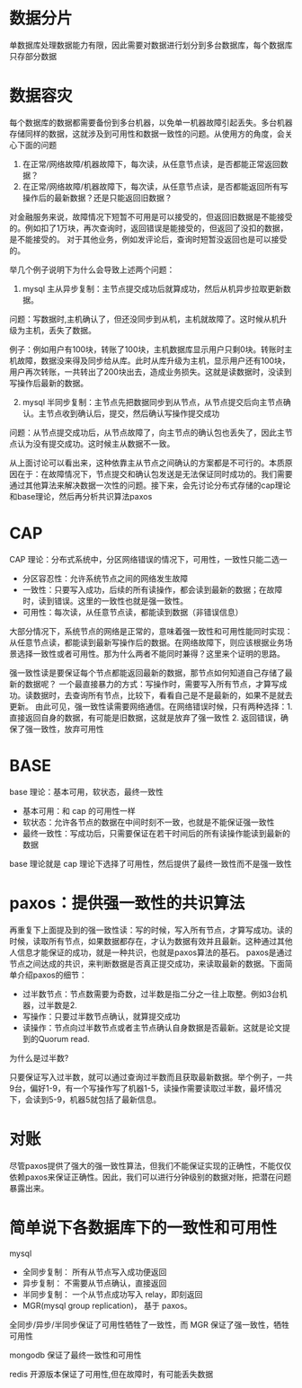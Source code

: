# 数据分片
单数据库处理数据能力有限，因此需要对数据进行划分到多台数据库，每个数据库只存部分数据

# 数据容灾
每个数据库的数据都需要备份到多台机器，以免单一机器故障引起丢失。多台机器存储同样的数据，这就涉及到可用性和数据一致性的问题。从使用方的角度，会关心下面的问题 
1. 在正常/网络故障/机器故障下，每次读，从任意节点读，是否都能正常返回数据？
2. 在正常/网络故障/机器故障下，每次读，从任意节点读，是否都能返回所有写操作后的最新数据？还是只能返回旧数据？

对金融服务来说，故障情况下短暂不可用是可以接受的，但返回旧数据是不能接受的。例如扣了1万块，再次查询时，返回错误是能接受的，但返回了没扣的数据，是不能接受的。 对于其他业务，例如发评论后，查询时短暂没返回也是可以接受的。

举几个例子说明下为什么会导致上述两个问题：
1. mysql 主从异步复制：主节点提交成功后就算成功，然后从机异步拉取更新数据。

问题：写数据时,主机确认了，但还没同步到从机，主机就故障了。这时候从机升级为主机，丢失了数据。 

例子：例如用户有100块，转账了100块，主机数据库显示用户只剩0块。转账时主机故障，数据没来得及同步给从库。此时从库升级为主机，显示用户还有100块，用户再次转账，一共转出了200块出去，造成业务损失。这就是读数据时，没读到写操作后最新的数据。

2. mysql 半同步复制：主节点先把数据同步到从节点，从节点提交后向主节点确认。主节点收到确认后，提交，然后确认写操作提交成功

问题：从节点提交成功后，从节点故障了，向主节点的确认包也丢失了，因此主节点认为没有提交成功。这时候主从数据不一致。

从上面讨论可以看出来，这种依靠主从节点之间确认的方案都是不可行的。本质原因在于：在故障情况下，节点提交和确认包发送是无法保证同时成功的。我们需要通过其他算法来解决数据一次性的问题。接下来，会先讨论分布式存储的cap理论和base理论，然后再分析共识算法paxos



# CAP

CAP 理论：分布式系统中，分区网络错误的情况下，可用性，一致性只能二选一

- 分区容忍性：允许系统节点之间的网络发生故障
- 一致性：只要写入成功，后续的所有读操作，都会读到最新的数据；在故障时，读到错误。这里的一致性也就是强一致性。
- 可用性：每次读，从任意节点读，都能读到数据（非错误信息）


大部分情况下，系统节点的网络是正常的，意味着强一致性和可用性能同时实现：从任意节点读，都能读到最新写操作后的数据。在网络故障下，则应该根据业务场景选择一致性或者可用性。那为什么两者不能同时兼得？这里来个证明的思路。 

强一致性读是要保证每个节点都能返回最新的数据，那节点如何知道自己存储了最新的数据呢？ 
一个最直接暴力的方式：写操作时，需要写入所有节点，才算写成功。读数据时，去查询所有节点，比较下，看看自己是不是最新的，如果不是就去更新。 由此可见，强一致性读需要网络通信。在网络错误时候，只有两种选择：1. 直接返回自身的数据，有可能是旧数据，这就是放弃了强一致性 2. 返回错误，确保了强一致性，放弃可用性

# BASE

base 理论：基本可用，软状态，最终一致性

- 基本可用：和 cap 的可用性一样
- 软状态：允许各节点的数据在中间时刻不一致，也就是不能保证强一致性
- 最终一致性：写成功后，只需要保证在若干时间后的所有读操作能读到最新的数据

base 理论就是 cap 理论下选择了可用性，然后提供了最终一致性而不是强一致性


# paxos：提供强一致性的共识算法

再重复下上面提及到的强一致性读：写的时候，写入所有节点，才算写成功。读的时候，读取所有节点，如果数据都存在，才认为数据有效并且最新。这种通过其他人信息才能保证的成功，就是一种共识，也就是paxos算法的基石。 paxos是通过节点之间达成的共识，来判断数据是否真正提交成功，来读取最新的数据。下面简单介绍paxos的细节：

- 过半数节点：节点数需要为奇数，过半数是指二分之一往上取整。例如3台机器，过半数是2.
- 写操作：只要过半数节点确认，就算提交成功
- 读操作：节点向过半数节点或者主节点确认自身数据是否最新。这就是论文提到的Quorum read.

为什么是过半数?

只要保证写入过半数，就可以通过查询过半数而且获取最新数据。举个例子，一共9台，偏好1-9，有一个写操作写了机器1-5，读操作需要读取过半数，最坏情况下，会读到5-9，机器5就包括了最新信息。


# 对账
尽管paxos提供了强大的强一致性算法，但我们不能保证实现的正确性，不能仅仅依赖paxos来保证正确性。因此，我们可以进行分钟级别的数据对账，把潜在问题暴露出来。


# 简单说下各数据库下的一致性和可用性

mysql

- 全同步复制： 所有从节点写入成功便返回
- 异步复制： 不需要从节点确认，直接返回
- 半同步复制： 一个从节点成功写入 relay，即刻返回
- MGR(mysql group replication)， 基于 paxos。


全同步/异步/半同步保证了可用性牺牲了一致性，而 MGR
保证了强一致性，牺牲可用性

mongodb
保证了最终一致性和可用性

redis
开源版本保证了可用性,但在故障时，有可能丢失数据




